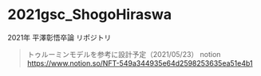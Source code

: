 # 2021gsc_ShogoHiraswa
2021年 平澤彰悟卒論 リポジトリ

> トゥルーミンモデルを参考に設計予定（2021/05/23）
> notion   
https://www.notion.so/NFT-549a344935e64d2598253635ea51e4b1

